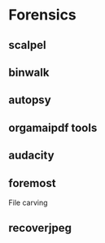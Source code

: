 # Forensics


## scalpel

## binwalk

## autopsy

## orgamaipdf tools

## audacity

## foremost
File carving

## recoverjpeg



